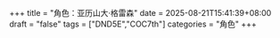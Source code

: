 +++
title = "角色：亚历山大·格雷森"
date = 2025-08-21T15:41:39+08:00
draft = "false"
tags = ["DND5E","COC7th"]
categories = "角色"
+++

